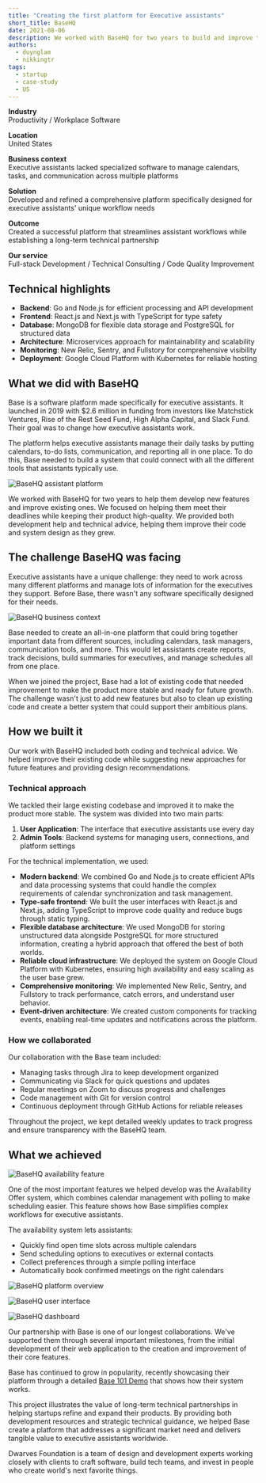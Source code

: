 ```yaml
---
title: "Creating the first platform for Executive assistants"
short_title: BaseHQ
date: 2021-08-06
description: We worked with BaseHQ for two years to build and improve their software for executive assistants, helping them create new features and make their system faster and more reliable.
authors:
  - duynglam
  - nikkingtr
tags:
  - startup
  - case-study
  - US
---
```


**Industry**\
Productivity / Workplace Software

**Location**\
United States

**Business context**\
Executive assistants lacked specialized software to manage calendars, tasks, and communication across multiple platforms

**Solution**\
Developed and refined a comprehensive platform specifically designed for executive assistants' unique workflow needs

**Outcome**\
Created a successful platform that streamlines assistant workflows while establishing a long-term technical partnership

**Our service**\
Full-stack Development / Technical Consulting / Code Quality Improvement

## Technical highlights

- **Backend**: Go and Node.js for efficient processing and API development
- **Frontend**: React.js and Next.js with TypeScript for type safety
- **Database**: MongoDB for flexible data storage and PostgreSQL for structured data
- **Architecture**: Microservices approach for maintainability and scalability
- **Monitoring**: New Relic, Sentry, and Fullstory for comprehensive visibility
- **Deployment**: Google Cloud Platform with Kubernetes for reliable hosting

## What we did with BaseHQ

Base is a software platform made specifically for executive assistants. It launched in 2019 with $2.6 million in funding from investors like Matchstick Ventures, Rise of the Rest Seed Fund, High Alpha Capital, and Slack Fund. Their goal was to change how executive assistants work.

The platform helps executive assistants manage their daily tasks by putting calendars, to-do lists, communication, and reporting all in one place. To do this, Base needed to build a system that could connect with all the different tools that assistants typically use.

![BaseHQ assistant platform](assets/basehq-main.webp)

We worked with BaseHQ for two years to help them develop new features and improve existing ones. We focused on helping them meet their deadlines while keeping their product high-quality. We provided both development help and technical advice, helping them improve their code and system design as they grew.

## The challenge BaseHQ was facing

Executive assistants have a unique challenge: they need to work across many different platforms and manage lots of information for the executives they support. Before Base, there wasn't any software specifically designed for their needs.

![BaseHQ business context](assets/basehq-context.webp)

Base needed to create an all-in-one platform that could bring together important data from different sources, including calendars, task managers, communication tools, and more. This would let assistants create reports, track decisions, build summaries for executives, and manage schedules all from one place.

When we joined the project, Base had a lot of existing code that needed improvement to make the product more stable and ready for future growth. The challenge wasn't just to add new features but also to clean up existing code and create a better system that could support their ambitious plans.

## How we built it

Our work with BaseHQ included both coding and technical advice. We helped improve their existing code while suggesting new approaches for future features and providing design recommendations.

### Technical approach

We tackled their large existing codebase and improved it to make the product more stable. The system was divided into two main parts:

1. **User Application**: The interface that executive assistants use every day
2. **Admin Tools**: Backend systems for managing users, connections, and platform settings

For the technical implementation, we used:

- **Modern backend**: We combined Go and Node.js to create efficient APIs and data processing systems that could handle the complex requirements of calendar synchronization and task management.
- **Type-safe frontend**: We built the user interfaces with React.js and Next.js, adding TypeScript to improve code quality and reduce bugs through static typing.
- **Flexible database architecture**: We used MongoDB for storing unstructured data alongside PostgreSQL for more structured information, creating a hybrid approach that offered the best of both worlds.
- **Reliable cloud infrastructure**: We deployed the system on Google Cloud Platform with Kubernetes, ensuring high availability and easy scaling as the user base grew.
- **Comprehensive monitoring**: We implemented New Relic, Sentry, and Fullstory to track performance, catch errors, and understand user behavior.
- **Event-driven architecture**: We created custom components for tracking events, enabling real-time updates and notifications across the platform.

### How we collaborated

Our collaboration with the Base team included:

- Managing tasks through Jira to keep development organized
- Communicating via Slack for quick questions and updates
- Regular meetings on Zoom to discuss progress and challenges
- Code management with Git for version control
- Continuous deployment through GitHub Actions for reliable releases

Throughout the project, we kept detailed weekly updates to track progress and ensure transparency with the BaseHQ team.

## What we achieved

![BaseHQ availability feature](assets/basehq-feature.webp)

One of the most important features we helped develop was the Availability Offer system, which combines calendar management with polling to make scheduling easier. This feature shows how Base simplifies complex workflows for executive assistants.

The availability system lets assistants:

- Quickly find open time slots across multiple calendars
- Send scheduling options to executives or external contacts
- Collect preferences through a simple polling interface
- Automatically book confirmed meetings on the right calendars

![BaseHQ platform overview](assets/basehq-result1.webp)

![BaseHQ user interface](assets/basehq-result2.webp)

![BaseHQ dashboard](assets/basehq-result3.webp)

Our partnership with Base is one of our longest collaborations. We've supported them through several important milestones, from the initial development of their web application to the creation and improvement of their core features.

Base has continued to grow in popularity, recently showcasing their platform through a detailed [Base 101 Demo](https://www.linkedin.com/posts/basehq_base-101-demo-get-back-to-the-base-ics-activity-6800435873860120576-G7ZI) that shows how their system works.

This project illustrates the value of long-term technical partnerships in helping startups refine and expand their products. By providing both development resources and strategic technical guidance, we helped Base create a platform that addresses a significant market need and delivers tangible value to executive assistants worldwide.

Dwarves Foundation is a team of design and development experts working closely with clients to craft software, build tech teams, and invest in people who create world's next favorite things.
